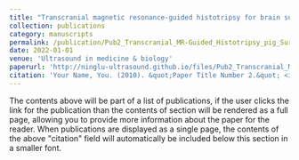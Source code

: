 ```yaml
---
title: "Transcranial magnetic resonance-guided histotripsy for brain surgery: pre-clinical investigation"
collection: publications
category: manuscripts
permalink: /publication/Pub2_Transcranial_MR-Guided_Histotripsy_pig_Surgery
date: 2022-01-01
venue: 'Ultrasound in medicine & biology'
paperurl: 'http://ninglu-ultrasound.github.io/files/Pub2_Transcranial_MR-Guided_Histotripsy_pig_Surgery.pdf' 
citation: 'Your Name, You. (2010). &quot;Paper Title Number 2.&quot; <i>Journal 1</i>. 1(2).'
---
```


The contents above will be part of a list of publications, if the user clicks the link for the publication than the contents of section will be rendered as a full page, allowing you to provide more information about the paper for the reader. When publications are displayed as a single page, the contents of the above "citation" field will automatically be included below this section in a smaller font.
